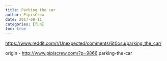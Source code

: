 ```yaml
---
title: Parking the car
author: PipisCrew
date: 2017-08-11
categories: [fun]
toc: true
---
```


https://www.reddit.com/r/Unexpected/comments/6t0osu/parking_the_car/

origin - http://www.pipiscrew.com/?p=9866 parking-the-car